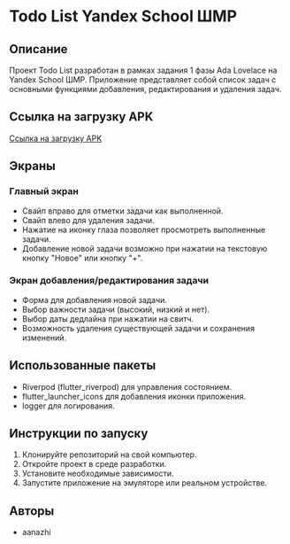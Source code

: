 # Todo List Yandex School ШМР

## Описание
Проект Todo List разработан в рамках задания 1 фазы Ada Lovelace на Yandex School ШМР. Приложение представляет собой список задач с основными функциями добавления, редактирования и удаления задач.

## Ссылка на загрузку APK
[Ссылка на загрузку APK](https://drive.google.com/drive/folders/1hYPP6himZ4ATtqFptFuLJqauGp4bg3lD?usp=sharing)

## Экраны
### Главный экран
- Свайп вправо для отметки задачи как выполненной.
- Свайп влево для удаления задачи.
- Нажатие на иконку глаза позволяет просмотреть выполненные задачи.
- Добавление новой задачи возможно при нажатии на текстовую кнопку "Новое" или кнопку "+".

### Экран добавления/редактирования задачи
- Форма для добавления новой задачи.
- Выбор важности задачи (высокий, низкий и нет).
- Выбор даты дедлайна при нажатии на свитч.
- Возможность удаления существующей задачи и сохранения изменений.

## Использованные пакеты
- Riverpod (flutter_riverpod) для управления состоянием.
- flutter_launcher_icons для добавления иконки приложения.
- logger для логирования.

## Инструкции по запуску
1. Клонируйте репозиторий на свой компьютер.
2. Откройте проект в среде разработки.
3. Установите необходимые зависимости.
4. Запустите приложение на эмуляторе или реальном устройстве.

## Авторы
- aanazhi
